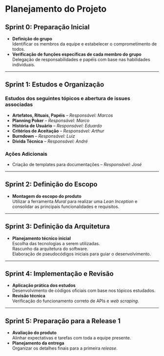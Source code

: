 # Planejamento do Projeto

## Sprint 0: Preparação Inicial

- **Definição do grupo**  
  Identificar os membros da equipe e estabelecer o comprometimento de todos.  
- **Verificação de funções específicas de cada membro do grupo**  
  Delegação de responsabilidades e papéis com base nas habilidades individuais.  

---

## Sprint 1: Estudos e Organização  

### **Estudos dos seguintes tópicos e abertura de issues associadas**  

- **Artefatos, Rituais, Papéis** – *Responsável: Marcos*  
- **Planning Poker** – *Responsável: Marco*  
- **História de Usuário** – *Responsável: Eduardo*  
- **Critérios de Aceitação** – *Responsável: Arthur*  
- **Burndown** – *Responsável: Luiz*  
- **Dívida Técnica** – *Responsável: André*  

### **Ações Adicionais**  

- Criação de templates para documentações – *Responsável: José*  

---

## Sprint 2: Definição do Escopo  

- **Montagem do escopo do produto**  
  Utilizar a ferramenta *Mural* para realizar uma *Lean Inception* e consolidar as principais funcionalidades e requisitos.  

---

## Sprint 3: Definição da Arquitetura  

- **Planejamento técnico inicial**  
   Escolha das tecnologias a serem utilizadas.  
   Rascunho da arquitetura do software.  
   Elaboração de pseudocódigos iniciais para guiar o desenvolvimento.  

---

## Sprint 4: Implementação e Revisão  

- **Aplicação prática dos estudos**  
   Desenvolvimento de códigos oficiais com base nos tópicos estudados.  
- **Revisão técnica**  
   Verificação do funcionamento correto de APIs e *web scraping*.  

---

## Sprint 5: Preparação para a Release 1  

- **Avaliação do produto**  
   Alinhar expectativas e tarefas com toda a equipe presente.  
- **Planejamento da entrega**  
   Organizar os detalhes finais para a primeira *release*.  
